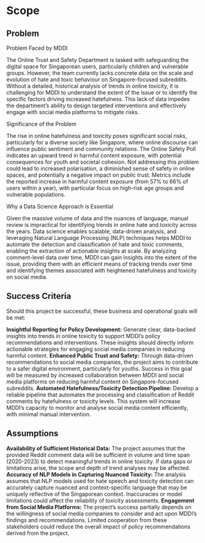 # Scope

## Problem

Problem Faced by MDDI

The Online Trust and Safety Department is tasked with safeguarding the digital space for Singaporean users, particularly children and vulnerable groups. However, the team currently lacks concrete data on the scale and evolution of hate and toxic behaviour on Singapore-focused subreddits. Without a detailed, historical analysis of trends in online toxicity, it is challenging for MDDI to understand the extent of the issue or to identify the specific factors driving increased hatefulness. This lack of data impedes the department’s ability to design targeted interventions and effectively engage with social media platforms to mitigate risks.

Significance of the Problem

The rise in online hatefulness and toxicity poses significant social risks, particularly for a diverse society like Singapore, where online discourse can influence public sentiment and community relations. The Online Safety Poll indicates an upward trend in harmful content exposure, with potential consequences for youth and societal cohesion. Not addressing this problem could lead to increased polarisation, a diminished sense of safety in online spaces, and potentially a negative impact on public trust. Metrics include the reported increase in harmful content exposure (from 57% to 66% of users within a year), with particular focus on high-risk age groups and vulnerable populations.

Why a Data Science Approach is Essential

Given the massive volume of data and the nuances of language, manual review is impractical for identifying trends in online hate and toxicity across the years. Data science enables scalable, data-driven analysis, and leveraging Natural Language Processing (NLP) techniques helps MDDI to automate the detection and classification of hate and toxic comments, enabling the extraction of actionable insights at scale. By analyzing comment-level data over time, MDDI can gain insights into the extent of the issue, providing them with an efficient means of tracking trends over time and identifying themes associated with heightened hatefulness and toxicity on social media.

## Success Criteria

Should this project be successful, these business and operational goals will be met:

**Insightful Reporting for Policy Development:** Generate clear, data-backed insights into trends in online toxicity to support MDDI’s policy recommendations and interventions. These insights should directly inform actionable strategies for engaging social media companies in reducing harmful content.
**Enhanced Public Trust and Safety:** Through data-driven recommendations to social media companies, the project aims to contribute to a safer digital environment, particularly for youths. Success in this goal will be measured by increased collaboration between MDDI and social media platforms on reducing harmful content on Singapore-focused subreddits.
**Automated Hatefulness/Toxicity Detection Pipeline:** Develop a reliable pipeline that automates the processing and classification of Reddit comments by hatefulness or toxicity levels. This system will increase MDDI’s capacity to monitor and analyse social media content efficiently, with minimal manual intervention.

## Assumptions

**Availability of Sufficient Historical Data:** The project assumes that the provided Reddit comment data will be sufficient in volume and time span (2020-2023) to detect meaningful trends in online toxicity. If data gaps or limitations arise, the scope and depth of trend analyses may be affected.
**Accuracy of NLP Models in Capturing Nuanced Toxicity:** The analysis assumes that NLP models used for hate speech and toxicity detection can accurately capture nuanced and context-specific language that may be uniquely reflective of the Singaporean context. Inaccuracies or model limitations could affect the reliability of toxicity assessments.
**Engagement from Social Media Platforms:** The project’s success partially depends on the willingness of social media companies to consider and act upon MDDI’s findings and recommendations. Limited cooperation from these stakeholders could reduce the overall impact of policy recommendations derived from the project.
